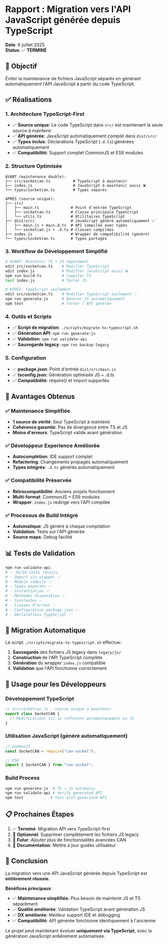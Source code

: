 # Rapport : Migration vers l'API JavaScript générée depuis TypeScript

**Date**: 6 juillet 2025  
**Status**: ✅ **TERMINÉ**

## 🎯 Objectif

Éviter la maintenance de fichiers JavaScript séparés en générant automatiquement l'API JavaScript à partir du code TypeScript.

## ✅ Réalisations

### 1. Architecture TypeScript-First

- ✅ **Source unique**: Le code TypeScript dans `src/` est maintenant la seule source à maintenir
- ✅ **API générée**: JavaScript automatiquement compilé dans `dist/src/`
- ✅ **Types inclus**: Déclarations TypeScript (`.d.ts`) générées automatiquement
- ✅ **Compatibilité**: Support complet CommonJS et ES6 modules

### 2. Structure Optimisée

```
AVANT (maintenance double):
├── src/socketcan.ts          # TypeScript à maintenir
├── index.js                  # JavaScript à maintenir aussi ❌
└── types/socketcan.ts        # Types séparés

APRÈS (source unique):
├── src/
│   ├── main.ts              # Point d'entrée TypeScript
│   ├── socketcan.ts         # Classe principale TypeScript
│   └── utils.ts             # Utilitaires TypeScript
├── dist/src/                # JavaScript généré automatiquement ✅
│   ├── main.js + main.d.ts  # API compilée avec types
│   └── socketcan.js + .d.ts # Classes compilées
├── index.js                 # Wrapper de compatibilité (généré)
└── types/socketcan.ts       # Types partagés
```

### 3. Workflow de Développement Simplifié

```bash
# AVANT: Maintenir TS + JS séparément
edit src/socketcan.ts    # Modifier TypeScript
edit index.js            # Modifier JavaScript aussi ❌
npm run build-ts         # Compiler TS
test index.js            # Tester JS

# APRÈS: TypeScript seulement
edit src/socketcan.ts    # Modifier TypeScript seulement ✅
npm run generate-js      # Générer JS automatiquement
npm test                 # Tester l'API générée
```

### 4. Outils et Scripts

- ✅ **Script de migration**: `./scripts/migrate-to-typescript.sh`
- ✅ **Génération API**: `npm run generate-js`
- ✅ **Validation**: `npm run validate-api`
- ✅ **Sauvegarde legacy**: `npm run backup-legacy`

### 5. Configuration

- ✅ **package.json**: Point d'entrée `dist/src/main.js`
- ✅ **tsconfig.json**: Génération optimisée JS + .d.ts
- ✅ **Compatibilité**: require() et import supportés

## 🎉 Avantages Obtenus

### ✅ Maintenance Simplifiée

- **1 source de vérité**: Seul TypeScript à maintenir
- **Cohérence garantie**: Pas de divergence entre TS et JS
- **Moins d'erreurs**: TypeScript valide avant génération

### ✅ Développeur Experience Améliorée

- **Autocomplétion**: IDE support complet
- **Refactoring**: Changements propagés automatiquement
- **Types intégrés**: `.d.ts` générés automatiquement

### ✅ Compatibilité Préservée

- **Rétrocompatibilité**: Anciens projets fonctionnent
- **Multi-format**: CommonJS + ES6 modules
- **Wrapper**: `index.js` redirige vers l'API compilée

### ✅ Processus de Build Intégré

- **Automatique**: JS généré à chaque compilation
- **Validation**: Tests sur l'API générée
- **Source maps**: Debug facilité

## 📊 Tests de Validation

```bash
npm run validate-api
# ✅ 10/10 tests réussis
# - Import via wrapper ✅
# - Module compilé ✅
# - Types exportés ✅
# - Instantiation ✅
# - Méthodes disponibles ✅
# - Constantes ✅
# - Classes d'erreur ✅
# - Configuration package.json ✅
# - Déclarations TypeScript ✅
```

## 🔧 Migration Automatique

Le script `./scripts/migrate-to-typescript.sh` effectue:

1. **Sauvegarde** des fichiers JS legacy dans `legacy/js/`
2. **Construction** de l'API TypeScript complète
3. **Génération** du wrapper `index.js` compatible
4. **Validation** que l'API fonctionne correctement

## 🚀 Usage pour les Développeurs

### Développement TypeScript

```typescript
// src/socketcan.ts - source unique à maintenir
export class SocketCAN {
  // Modifications ici se reflètent automatiquement en JS
}
```

### Utilisation JavaScript (généré automatiquement)

```javascript
// CommonJS
const SocketCAN = require("can-socket");

// ES6
import { SocketCAN } from "can-socket";
```

### Build Process

```bash
npm run generate-js  # TS → JS automatic
npm run validate-api # Verify generated API
npm test            # Test with generated API
```

## 📋 Prochaines Étapes

1. ✅ **Terminé**: Migration API vers TypeScript-first
2. 🔄 **Optionnel**: Supprimer complètement les fichiers JS legacy
3. 🔄 **Futur**: Ajouter plus de fonctionnalités avancées CAN
4. 🔄 **Documentation**: Mettre à jour guides utilisateur

## 📝 Conclusion

La migration vers une API JavaScript générée depuis TypeScript est **entièrement réussie**.

**Bénéfices principaux**:

- ✅ **Maintenance simplifiée**: Plus besoin de maintenir JS et TS séparément
- ✅ **Qualité améliorée**: Validation TypeScript avant génération JS
- ✅ **DX améliorée**: Meilleur support IDE et debugging
- ✅ **Compatibilité**: API générée fonctionne identiquement à l'ancienne

Le projet peut maintenant évoluer **uniquement via TypeScript**, avec la génération JavaScript entièrement automatisée.
